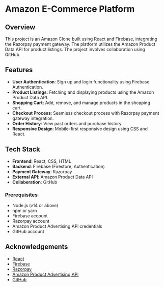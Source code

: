 # Amazon E-Commerce Platform

## Overview

This project is an Amazon Clone built using React and Firebase, integrating the Razorpay payment gateway. The platform utilizes the Amazon Product Data API for product listings. The project involves collaboration using GitHub.

## Features

- **User Authentication**: Sign up and login functionality using Firebase Authentication.
- **Product Listings**: Fetching and displaying products using the Amazon Product Data API.
- **Shopping Cart**: Add, remove, and manage products in the shopping cart.
- **Checkout Process**: Seamless checkout process with Razorpay payment gateway integration.
- **Order History**: View past orders and purchase history.
- **Responsive Design**: Mobile-first responsive design using CSS and React.

## Tech Stack

- **Frontend**: React, CSS, HTML
- **Backend**: Firebase (Firestore, Authentication)
- **Payment Gateway**: Razorpay
- **External API**: Amazon Product Data API
- **Collaboration**: GitHub

### Prerequisites

- Node.js (v14 or above)
- npm or yarn
- Firebase account
- Razorpay account
- Amazon Product Advertising API credentials
- GitHub account

## Acknowledgements

- [React](https://reactjs.org/)
- [Firebase](https://firebase.google.com/)
- [Razorpay](https://razorpay.com/)
- [Amazon Product Advertising API](https://affiliate-program.amazon.com/)
- [GitHub](https://github.com/)